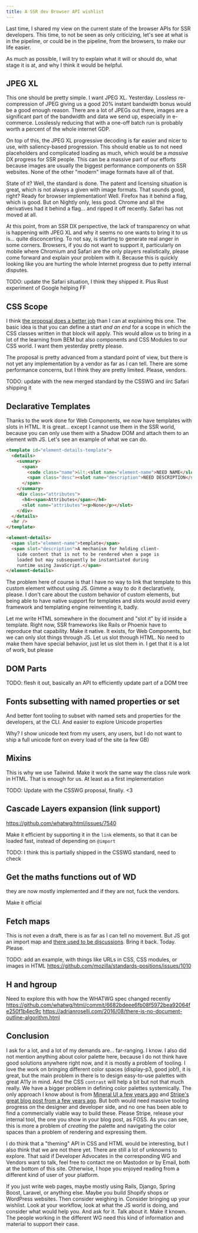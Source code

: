 ```yaml
---
title: A SSR dev Browser API wishlist
---
```

Last time, I shared my view on the current state of the browser APIs for SSR
developers. This time, to not be seen as only criticizing, let's see at what is
in the pipeline, or could be in the pipeline, from the browsers, to make our
life easier.
<!--more-->
As much as possible, I will try to explain what it will or should do, what stage
it is at, and why I think it would be helpful.

## JPEG XL

This one should be pretty simple. I want JPEG XL. Yesterday. Lossless
re-compression of JPEG giving us a good 20% instant bandwidth bonus would be a
good enough reason. There are a lot of JPEGs out there, images are a significant
part of the bandwidth and data we send up, especially in e-commerce. Losslessly
reducing that with a one-off batch run is probably worth a percent of the whole
internet GDP.

On top of this, the JPEG XL progressive decoding is far easier and nicer to use,
with saliency-based progression. This should enable us to not need placeholders
and complicated loading as much, which would be a _massive_ DX progress for SSR
people. This can be a massive part of our efforts because images are usually the
biggest performance components on SSR websites. None of the other "modern" image
formats have all of that.

State of it? Well, the standard is done. The patent and licensing situation is
great, which is not always a given with image formats. That sounds good, right?
Ready for browser implementation! Well. Firefox has it behind a flag, which is
good. But on Nightly only, less good. Chrome and all the derivatives had it
behind a flag... and ripped it off recently. Safari has not moved at all.

At this point, from an SSR DX perspective, the lack of transparency on what is
happening with JPEG XL and why it seems no one wants to bring it to us is...
quite disconcerting. To not say, is starting to generate real anger in some
corners. Browsers, if you do not want to support it, particularly on mobile
where Chromium and Safari are the only players realistically, please come
forward and explain your problem with it. Because this is quickly looking like
you are hurting the whole Internet progress due to petty internal disputes.

TODO: update the Safari situation, I think they shipped it. Plus Rust experiment
 of Google helping FF

## CSS Scope

I think [the proposal does a better
job](https://drafts.csswg.org/css-cascade-6/#scoped-styles) than I can at
explaining this one. The basic idea is that you can define a start _and an end_
for a scope in which the CSS classes written in that block will apply. This
would allow us to bring in a lot of the learning from BEM but also components
and CSS Modules to our CSS world. I want them yesterday pretty please.

The proposal is pretty advanced from a standard point of view, but there is not
yet any implementation by a vendor as far as I can tell. There are some
performance concerns, but I think they are pretty limited. Please, vendors.

TODO: update with the new merged standard by the CSSWG and iirc Safari shipping it

## Declarative Templates

Thanks to the work done for Web Components, we now have templates with slots in
HTML. It is great... except I cannot use them in the SSR world, because you can
only use them with a Shadow DOM and attach them to an element with JS. Let's see
an example of what we can do.

```HTML
<template id="element-details-template">
  <details>
    <summary>
      <span>
        <code class="name">&lt;<slot name="element-name">NEED NAME</slot>&gt;</code>
        <span class="desc"><slot name="description">NEED DESCRIPTION</slot></span>
      </span>
    </summary>
    <div class="attributes">
      <h4><span>Attributes</span></h4>
      <slot name="attributes"><p>None</p></slot>
    </div>
  </details>
  <hr />
</template>

<element-details>
  <span slot="element-name">template</span>
  <span slot="description">A mechanism for holding client-
    side content that is not to be rendered when a page is
    loaded but may subsequently be instantiated during
    runtime using JavaScript.</span>
</element-details>
```

The problem here of course is that I have no way to link that template to this
custom element without using JS. Gimme a way to do it declaratively, please. I
don't care about the custom behavior of custom elements, but being able to have
native support for templates and slots would avoid every framework and
templating engine reinventing it, badly.

Let me write HTML somewhere in the document and "slot it" by id inside a
template. Right now, SSR frameworks like Rails or Phoenix have to reproduce that
capability. Make it native. It exists, for Web Components, but we can only slot
things through JS. Let us slot through HTML. No need to make them have special
behavior, just let us slot them in. I get that it is a lot of work, but please

## DOM Parts

TODO: flesh it out, basically an API to efficiently update part of a DOM tree

## Fonts subsetting with named properties or set

And better font tooling to subset with named sets and properties for the
developers, at the CLI. And easier to explore Unicode properties

Why? I show unicode text from my users, any users, but I do not want to ship a
full unicode font on every load of the site (a few GB)

## Mixins

This is why we use Tailwind. Make it work the same way the class rule work in
HTML. That is enough for us. At least as a first implementation

TODO: Update with the CSSWG proposal, finally. <3

## Cascade Layers expansion (link support)

https://github.com/whatwg/html/issues/7540

Make it efficient by supporting it in the `link` elements, so that it can be
loaded fast, instead of depending on `@import`

TODO: I think this is partially shipped in the CSSWG standard, need to check

## Get the maths functions out of WD

they are now mostly implemented and if they are not, fuck the vendors.

Make it official

## Fetch maps

This is not even a draft, there is as far as I can tell no movement. But JS got
an import map and [there used to be
discussions](https://discourse.wicg.io/t/proposal-fetch-maps/4259). Bring it
back. Today. Please.

TODO: add an example, with things like URLs in CSS, CSS modules, or images in HTML
<https://github.com/mozilla/standards-positions/issues/1010>

## H and hgroup

Need to explore this with how the WHATWG spec changed recently
https://github.com/whatwg/html/commit/6682bdeee6fb08f5972bea92064fe250f1b4ec9c
https://adrianroselli.com/2016/08/there-is-no-document-outline-algorithm.html

## Conclusion

I ask for a lot, and a lot of my demands are... far-ranging. I know. I also did
not mention anything about color palette here, because I do not think have good
solutions anywhere right now, and it is mostly a problem of tooling. I love the
work on bringing different color spaces (display-p3, good job!), it is great,
but the main problem in there is to design easy-to-use
palettes with great A11y in mind. And the CSS `contrast` will help a bit but not
that much really. We have a bigger problem in defining color palettes
systemically. The only approach I know about is from [Mineral UI a few years
ago](https://uxplanet.org/designing-systematic-colors-b5d2605b15c) and [Stripe's
great blog post from a few years
ago](https://stripe.com/blog/accessible-color-systems). But both would need
massive tooling progress on the designer and developer side, and no one has been
able to find a commercially viable way to build these. Please Stripe, release
your internal tool, the one you show in your blog post, as FOSS. As you can see,
this is more a problem of _creating_ the palette and navigating the color spaces
than a problem of rendering and expressing them.

I do think that a "theming" API in CSS and HTML would be interesting, but I also
think that we are not there yet. There are still a lot of unknowns to explore.
That said if Developer Advocates in the corresponding WG and Vendors want to
talk, feel free to contact me on Mastodon or by Email, both at the bottom of
this site. Otherwise, I hope you enjoyed reading from a different kind of user
of your platform.

If you just write web pages, maybe mostly using Rails, Django, Spring Boost,
Laravel, or anything else. Maybe you build Shopify shops or WordPress websites.
Then consider weighing in. Consider bringing up your wishlist. Look at your
workflow, look at what the JS world is doing, and consider what would help you.
And ask for it. Talk about it. Make it known. The people working in the
different WG need this kind of information and material to support their case.
